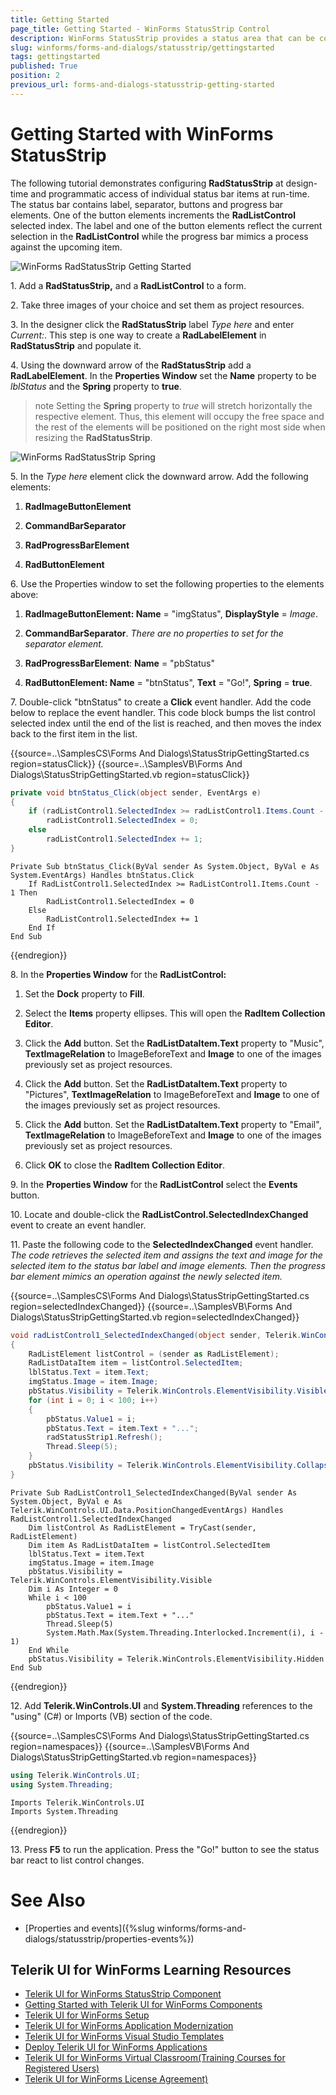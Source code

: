 ```yaml
---
title: Getting Started
page_title: Getting Started - WinForms StatusStrip Control
description: WinForms StatusStrip provides a status area that can be composed of any number of RadElement types - buttons, repeat buttons, image buttons, labels, panels, progress bars and separators.
slug: winforms/forms-and-dialogs/statusstrip/gettingstarted
tags: gettingstarted
published: True
position: 2
previous_url: forms-and-dialogs-statusstrip-getting-started
---
```


# Getting Started with WinForms StatusStrip
 
The following tutorial demonstrates configuring __RadStatusStrip__ at design-time and programmatic access of individual status bar items at run-time. The status bar contains label, separator, buttons and progress bar elements. One of the button elements increments the __RadListControl__ selected index. The label and one of the button elements reflect the current selection in the __RadListControl__ while the progress bar mimics a process against the upcoming item.
        
![WinForms RadStatusStrip Getting Started](images/forms-and-dialogs-statusstrip-getting-started001.png)

1\. Add a __RadStatusStrip,__ and a __RadListControl__ to a form. 
        
2\. Take three images of your choice and set them as project resources.

3\. In the designer click the __RadStatusStrip__ label *Type here* and enter *Current:*. This step is one way to create a __RadLabelElement__ in __RadStatusStrip__ and populate it.

4\. Using the downward arrow of the __RadStatusStrip__ add a __RadLabelElement__. In the __Properties Window__ set the __Name__ property to be *lblStatus* and the __Spring__ property to __true__.

>note Setting the **Spring** property to *true* will stretch horizontally the respective element. Thus, this element will occupy the free space and the rest of the elements will be positioned on the right most side when resizing the **RadStatusStrip**. 
            
![WinForms RadStatusStrip Spring](images/forms-and-dialogs-statusstrip-getting-started002.png)

5\. In the *Type here* element click the downward arrow. Add the following elements:
            
1. __RadImageButtonElement__

1. __CommandBarSeparator__

1. __RadProgressBarElement__

1. __RadButtonElement__ 

6\. Use the Properties window to set the following properties to the elements above:

1. __RadImageButtonElement: Name__ = "imgStatus", __DisplayStyle__ = *Image*.
                
1. __CommandBarSeparator__. *There are no properties to set for the separator element.*

1. __RadProgressBarElement__: __Name__ = "pbStatus"
                
1. __RadButtonElement: Name__ = "btnStatus", __Text__ = "Go!", __Spring__ = __true__.
                
7\. Double-click "btnStatus" to create a __Click__ event handler. Add the code below to replace the event handler. This code block bumps the list control selected index until the end of the list is reached, and then moves the index back to the first item in the list.
  
{{source=..\SamplesCS\Forms And Dialogs\StatusStripGettingStarted.cs region=statusClick}} 
{{source=..\SamplesVB\Forms And Dialogs\StatusStripGettingStarted.vb region=statusClick}} 

````C#
private void btnStatus_Click(object sender, EventArgs e)
{
    if (radListControl1.SelectedIndex >= radListControl1.Items.Count - 1)
        radListControl1.SelectedIndex = 0;
    else
        radListControl1.SelectedIndex += 1;
}

````
````VB.NET
Private Sub btnStatus_Click(ByVal sender As System.Object, ByVal e As System.EventArgs) Handles btnStatus.Click
    If RadListControl1.SelectedIndex >= RadListControl1.Items.Count - 1 Then
        RadListControl1.SelectedIndex = 0
    Else
        RadListControl1.SelectedIndex += 1
    End If
End Sub

````

{{endregion}} 

8\. In the __Properties Window__ for the __RadListControl:__

1. Set the __Dock__ property to __Fill__.
                
1. Select the __Items__ property ellipses. This will open the __RadItem Collection Editor__.
                
1. Click the __Add__ button. Set the __RadListDataItem.Text__ property to "Music", __TextImageRelation__ to ImageBeforeText and __Image__ to one of the images previously set as project resources.
                
1. Click the __Add__ button. Set the __RadListDataItem.Text__ property to "Pictures", __TextImageRelation__ to ImageBeforeText and __Image__ to one of the images previously set as project resources.
                
1. Click the __Add__ button. Set the __RadListDataItem.Text__ property to "Email", __TextImageRelation__ to ImageBeforeText and __Image__ to one of the images previously set as project resources.
                
1. Click __OK__ to close the __RadItem Collection Editor__.
                
9\. In the __Properties Window__ for the __RadListControl__ select the __Events__ button.
            
10\. Locate and double-click the __RadListControl.SelectedIndexChanged__ event to create an event handler.
            
11\. Paste the following code to the __SelectedIndexChanged__ event handler.  *The code retrieves the selected item and assigns the text and image for the selected item to the status bar label and image elements. Then the progress bar element mimics an operation against the newly selected item.*
 

{{source=..\SamplesCS\Forms And Dialogs\StatusStripGettingStarted.cs region=selectedIndexChanged}} 
{{source=..\SamplesVB\Forms And Dialogs\StatusStripGettingStarted.vb region=selectedIndexChanged}} 

````C#
void radListControl1_SelectedIndexChanged(object sender, Telerik.WinControls.UI.Data.PositionChangedEventArgs e)
{
    RadListElement listControl = (sender as RadListElement);
    RadListDataItem item = listControl.SelectedItem;
    lblStatus.Text = item.Text;
    imgStatus.Image = item.Image;
    pbStatus.Visibility = Telerik.WinControls.ElementVisibility.Visible;
    for (int i = 0; i < 100; i++)
    {
        pbStatus.Value1 = i;
        pbStatus.Text = item.Text + "...";
        radStatusStrip1.Refresh();
        Thread.Sleep(5);
    }
    pbStatus.Visibility = Telerik.WinControls.ElementVisibility.Collapsed;
}

````
````VB.NET
Private Sub RadListControl1_SelectedIndexChanged(ByVal sender As System.Object, ByVal e As Telerik.WinControls.UI.Data.PositionChangedEventArgs) Handles RadListControl1.SelectedIndexChanged
    Dim listControl As RadListElement = TryCast(sender, RadListElement)
    Dim item As RadListDataItem = listControl.SelectedItem
    lblStatus.Text = item.Text
    imgStatus.Image = item.Image
    pbStatus.Visibility = Telerik.WinControls.ElementVisibility.Visible
    Dim i As Integer = 0
    While i < 100
        pbStatus.Value1 = i
        pbStatus.Text = item.Text + "..."
        Thread.Sleep(5)
        System.Math.Max(System.Threading.Interlocked.Increment(i), i - 1)
    End While
    pbStatus.Visibility = Telerik.WinControls.ElementVisibility.Hidden
End Sub

````

{{endregion}} 

12\. Add __Telerik.WinControls.UI__ and __System.Threading__ references to the "using" (C#) or Imports (VB) section of the code.
            
{{source=..\SamplesCS\Forms And Dialogs\StatusStripGettingStarted.cs region=namespaces}} 
{{source=..\SamplesVB\Forms And Dialogs\StatusStripGettingStarted.vb region=namespaces}} 

````C#
using Telerik.WinControls.UI;
using System.Threading;

````
````VB.NET
Imports Telerik.WinControls.UI
Imports System.Threading

````

{{endregion}} 

13\. Press __F5__ to run the application. Press the "Go!" button to see the status bar react to list control changes.


# See Also

* [Properties and events]({%slug winforms/forms-and-dialogs/statusstrip/properties-events%})
            

## Telerik UI for WinForms Learning Resources
* [Telerik UI for WinForms StatusStrip Component](https://www.telerik.com/products/winforms/statusstrip.aspx)
* [Getting Started with Telerik UI for WinForms Components](https://docs.telerik.com/devtools/winforms/getting-started/first-steps)
* [Telerik UI for WinForms Setup](https://docs.telerik.com/devtools/winforms/installation-and-upgrades/installing-on-your-computer)
* [Telerik UI for WinForms Application Modernization](https://docs.telerik.com/devtools/winforms/winforms-converter/overview)
* [Telerik UI for WinForms Visual Studio Templates](https://docs.telerik.com/devtools/winforms/visual-studio-integration/visual-studio-templates)
* [Deploy Telerik UI for WinForms Applications](https://docs.telerik.com/devtools/winforms/deployment-and-distribution/application-deployment)
* [Telerik UI for WinForms Virtual Classroom(Training Courses for Registered Users)](https://learn.telerik.com/learn/course/external/view/elearning/17/telerik-ui-for-winforms)
* [Telerik UI for WinForms License Agreement)](https://www.telerik.com/purchase/license-agreement/winforms-dlw-s)

